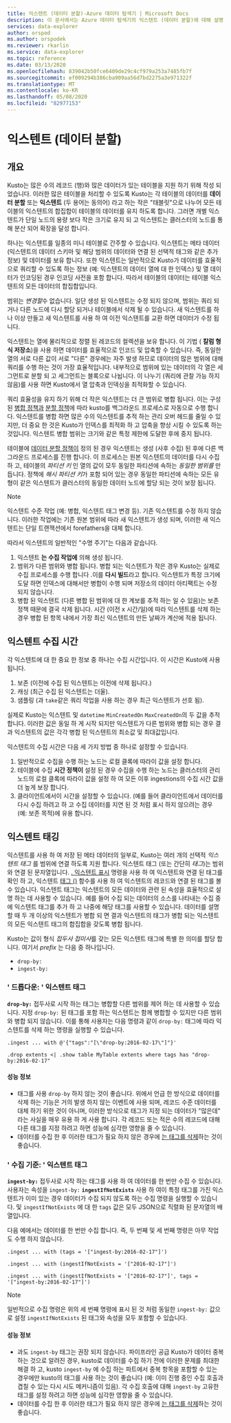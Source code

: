 ```yaml
---
title: 익스텐트 (데이터 분할)-Azure 데이터 탐색기 | Microsoft Docs
description: 이 문서에서는 Azure 데이터 탐색기의 익스텐트 (데이터 분할)에 대해 설명 합니다.
services: data-explorer
author: orspod
ms.author: orspodek
ms.reviewer: rkarlin
ms.service: data-explorer
ms.topic: reference
ms.date: 03/13/2020
ms.openlocfilehash: 839042b50fce6409de29c4cf979a253a7485fb7f
ms.sourcegitcommit: ef009294b386cba909aa56d7bd2275a3e971322f
ms.translationtype: MT
ms.contentlocale: ko-KR
ms.lasthandoff: 05/08/2020
ms.locfileid: "82977153"
---
```

# <a name="extents-data-shards"></a>익스텐트 (데이터 분할)

## <a name="overview"></a>개요

Kusto는 많은 수의 레코드 (행)와 많은 데이터가 있는 테이블을 지원 하기 위해 작성 되었습니다. 이러한 많은 테이블을 처리할 수 있도록 Kusto는 각 테이블의 데이터를 **데이터 분할** 또는 **익스텐트** (두 용어는 동의어) 라고 하는 작은 "태블릿"으로 나누어 모든 테이블의 익스텐트의 합집합이 테이블의 데이터를 유지 하도록 합니다. 그러면 개별 익스텐트가 단일 노드의 용량 보다 작은 크기로 유지 되 고 익스텐트는 클러스터의 노드를 통해 분산 되어 확장을 달성 합니다. 

하나는 익스텐트를 일종의 미니 테이블로 간주할 수 있습니다. 익스텐트는 메타 데이터 (익스텐트의 데이터 스키마 및 해당 범위의 데이터와 연결 된 선택적 태그와 같은 추가 정보) 및 데이터를 보유 합니다. 또한 익스텐트는 일반적으로 Kusto가 데이터를 효율적으로 쿼리할 수 있도록 하는 정보 (예: 익스텐트의 데이터 열에 대 한 인덱스) 및 열 데이터가 인코딩된 경우 인코딩 사전을 포함 합니다. 따라서 테이블의 데이터는 테이블 익스텐트의 모든 데이터의 합집합입니다.

범위는 *변경할*수 없습니다. 일단 생성 된 익스텐트는 수정 되지 않으며, 범위는 쿼리 되거나 다른 노드에 다시 할당 되거나 테이블에서 삭제 될 수 있습니다. 새 익스텐트를 하나 이상 만들고 새 익스텐트를 사용 하 여 이전 익스텐트를 교환 하면 데이터가 수정 됩니다.

익스텐트는 열에 물리적으로 정렬 된 레코드의 컬렉션을 보유 합니다.
이 기법 ( **칼럼 형식 저장소**)을 사용 하면 데이터를 효율적으로 인코드 및 압축할 수 있습니다. 즉, 동일한 열의 서로 다른 값이 서로 "다른" 경우에는 자주 발생 하므로 데이터의 많은 범위에 대해 쿼리를 수행 하는 것이 가장 효율적입니다. 내부적으로 범위에 있는 데이터의 각 열은 세그먼트로 분할 되 고 세그먼트는 블록으로 나뉩니다. 이 나누기 (쿼리에 관찰 가능 하지 않음)를 사용 하면 Kusto에서 열 압축과 인덱싱을 최적화할 수 있습니다.

쿼리 효율성을 유지 하기 위해 더 작은 익스텐트는 더 큰 범위로 병합 됩니다.
이는 구성 된 [병합 정책과](mergepolicy.md) [분할 정책](shardingpolicy.md)에 따라 kusto를 백그라운드 프로세스로 자동으로 수행 합니다.
익스텐트를 병합 하면 많은 수의 익스텐트를 추적 하는 관리 오버 헤드를 줄일 수 있지만, 더 중요 한 것은 Kusto가 인덱스를 최적화 하 고 압축을 향상 시킬 수 있도록 하는 것입니다. 익스텐트 병합 범위는 크기와 같은 특정 제한에 도달한 후에 중지 됩니다.

테이블에 [데이터 분할 정책이](partitioningpolicy.md) 정의 된 경우 익스텐트는 생성 (사후 수집) 된 후에 다른 백그라운드 프로세스를 진행 합니다. 이 프로세스는 원본 익스텐트의 데이터를 다시 수집 하 고, 테이블의 *파티션 키* 인 열의 값이 모두 동일한 파티션에 속하는 *동일한 범위를* 만듭니다. 정책에 *해시 파티션 키*가 포함 되어 있는 경우 동일한 파티션에 속하는 모든 유형이 같은 익스텐트가 클러스터의 동일한 데이터 노드에 할당 되는 것이 보장 됩니다.

> [!NOTE]
> 익스텐트 수준 작업 (예: 병합, 익스텐트 태그 변경 등). 기존 익스텐트를 수정 하지 않습니다.
> 이러한 작업에는 기존 원본 범위에 따라 새 익스텐트가 생성 되며, 이러한 새 익스텐트는 단일 트랜잭션에서 forefathers을 대체 합니다.

따라서 익스텐트의 일반적인 "수명 주기"는 다음과 같습니다.

1. 익스텐트 **는 수집 작업에** 의해 생성 됩니다.
2. 범위가 다른 범위와 병합 됩니다. 병합 되는 익스텐트가 작은 경우 Kusto는 실제로 수집 프로세스를 수행 합니다 .이를 **다시 빌드**라고 합니다. 익스텐트가 특정 크기에 도달 하면 인덱스에 대해서만 병합이 수행 되며 저장소의 데이터 아티팩트는 수정 되지 않습니다.
3. 병합 된 익스텐트 (다른 병합 된 범위에 대 한 계보를 추적 하는 일 수 있음)는 보존 정책 때문에 결국 삭제 됩니다. 시간 (이전 x 시간/일)에 따라 익스텐트를 삭제 하는 경우 병합 된 항목 내에서 가장 최신 익스텐트의 만든 날짜가 계산에 적용 됩니다.

## <a name="extent-ingestion-time"></a>익스텐트 수집 시간

각 익스텐트에 대 한 중요 한 정보 중 하나는 수집 시간입니다. 이 시간은 Kusto에 사용 됩니다.

1. 보존 (이전에 수집 된 익스텐트는 이전에 삭제 됩니다.)
2. 캐싱 (최근 수집 된 익스텐트는 더울).
3. 샘플링 (과 `take`같은 쿼리 작업을 사용 하는 경우 최근 익스텐트가 선호 됨).

실제로 Kusto는 익스텐트 및 `datetime` `MinCreatedOn` `MaxCreatedOn`의 두 값을 추적 합니다.
이러한 값은 동일 하 게 시작 되지만 익스텐트가 다른 범위와 병합 되는 경우 결과 익스텐트의 값은 각각 병합 된 익스텐트의 최소값 및 최대값입니다.

익스텐트의 수집 시간은 다음 세 가지 방법 중 하나로 설정할 수 있습니다.

1. 일반적으로 수집을 수행 하는 노드는 로컬 클록에 따라이 값을 설정 합니다.
2. 테이블에 수집 **시간 정책이** 설정 된 경우 수집을 수행 하는 노드는 클러스터의 관리 노드의 로컬 클록에 따라이 값을 설정 하 여 모든 이후 ingestions의 수집 시간 값을 더 높게 보장 합니다.
3. 클라이언트에서이 시간을 설정할 수 있습니다. (예를 들어 클라이언트에서 데이터를 다시 수집 하려고 하 고 수집 데이터를 지연 된 것 처럼 표시 하지 않으려는 경우 (예: 보존 목적)에 유용 합니다.    

## <a name="extent-tagging"></a>익스텐트 태깅

익스텐트를 사용 하 여 저장 된 메타 데이터의 일부로, Kusto는 여러 개의 선택적 *익스텐트 태그* 를 범위에 연결 하도록 지원 합니다. 익스텐트 태그 (또는 간단히 *태그*)는 범위와 연결 된 문자열입니다. [. 익스텐트 표시](extents-commands.md#show-extents) 명령을 사용 하 여 익스텐트와 연결 된 태그를 확인 하 고, 익스텐트 [태그 ()](../query/extenttagsfunction.md) 함수를 사용 하 여 익스텐트의 레코드와 연결 된 태그를 볼 수 있습니다.
익스텐트 태그는 익스텐트의 모든 데이터와 관련 된 속성을 효율적으로 설명 하는 데 사용할 수 있습니다.
예를 들어 수집 되는 데이터의 소스를 나타내는 수집 중에 익스텐트 태그를 추가 하 고 나중에 해당 태그를 사용할 수 있습니다. 데이터를 설명할 때 두 개 이상의 익스텐트가 병합 되 면 결과 익스텐트의 태그가 병합 되는 익스텐트의 모든 익스텐트 태그의 합집합을 갖도록 병합 됩니다.

Kusto는 값이 형식 *접두사* *접미사*를 갖는 모든 익스텐트 태그에 특별 한 의미를 할당 합니다. 여기서 *prefix* 는 다음 중 하나입니다.

* `drop-by:`
* `ingest-by:`

### <a name="drop-by-extent-tags"></a>' 드롭다운: ' 익스텐트 태그

**`drop-by:`** 접두사로 시작 하는 태그는 병합할 다른 범위를 제어 하는 데 사용할 수 있습니다. 지정 `drop-by:` 된 태그를 포함 하는 익스텐트는 함께 병합할 수 있지만 다른 범위와 병합 되지 않습니다. 이를 통해 사용자는 다음 명령과 같이 `drop-by:` 태그에 따라 익스텐트를 삭제 하는 명령을 실행할 수 있습니다.

```kusto
.ingest ... with @'{"tags":"[\"drop-by:2016-02-17\"]"}'

.drop extents <| .show table MyTable extents where tags has "drop-by:2016-02-17" 
```

#### <a name="performance-notes"></a>성능 정보

* 태그를 사용 `drop-by` 하지 않는 것이 좋습니다. 위에서 언급 한 방식으로 데이터를 삭제 하는 기능은 거의 발생 하지 않는 이벤트에 사용 되며, 레코드 수준 데이터를 대체 하기 위한 것이 아니며, 이러한 방식으로 태그가 지정 되는 데이터가 "많은데" 라는 사실을 매우 유용 하 게 사용 합니다. 각 레코드 또는 적은 수의 레코드에 대해 다른 태그를 지정 하려고 하면 성능에 심각한 영향을 줄 수 있습니다.
* 데이터를 수집 한 후 이러한 태그가 필요 하지 않은 경우에 [는 태그를 삭제](extents-commands.md#drop-extent-tags)하는 것이 좋습니다.

### <a name="ingest-by-extent-tags"></a>' 수집 기준: ' 익스텐트 태그

**`ingest-by:`** 접두사로 시작 하는 태그를 사용 하 여 데이터를 한 번만 수집 수 있습니다. 사용자는 속성을 `ingest-by:` **`ingestIfNotExists`** 사용 하 여이 특정 태그를 가진 익스텐트가 이미 있는 경우 데이터가 수집 되지 않도록 하는 수집 명령을 실행할 수 있습니다.
및 `ingestIfNotExists` 에 대 한 `tags` 값은 모두 JSON으로 직렬화 된 문자열의 배열입니다.

다음 예에서는 데이터를 한 번만 수집 합니다. 즉, 두 번째 및 세 번째 명령은 아무 작업도 수행 하지 않습니다.

```kusto
.ingest ... with (tags = '["ingest-by:2016-02-17"]')

.ingest ... with (ingestIfNotExists = '["2016-02-17"]')

.ingest ... with (ingestIfNotExists = '["2016-02-17"]', tags = '["ingest-by:2016-02-17"]')
```

> [!NOTE]
> 일반적으로 수집 명령은 위의 세 번째 명령에 표시 된 것 처럼 동일한 `ingest-by:` 값으로 설정 `ingestIfNotExists` 된 태그와 속성을 모두 포함할 수 있습니다.

#### <a name="performance-notes"></a>성능 정보

- 과도 `ingest-by` 태그는 권장 되지 않습니다.
파이프라인 공급 Kusto가 데이터 중복 하는 것으로 알려진 경우, kusto로 데이터를 수집 하기 전에 이러한 문제를 최대한 해결 하 고, kusto `ingest-by` 에 수집 하는 파트에서 중복 항목을 포함할 수 있는 경우에만 kusto의 태그를 사용 하는 것이 좋습니다 (예: 이미 진행 중인 수집 호출과 겹칠 수 있는 다시 시도 메커니즘이 있음). 각 수집 호출에 대해 `ingest-by` 고유한 태그를 설정 하려고 하면 성능에 심각한 영향을 줄 수 있습니다.
- 데이터를 수집 한 후 이러한 태그가 필요 하지 않은 경우에 [는 태그를 삭제](extents-commands.md#drop-extent-tags)하는 것이 좋습니다.
